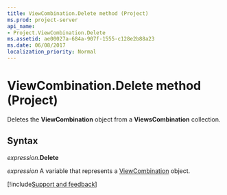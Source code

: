 ```yaml
---
title: ViewCombination.Delete method (Project)
ms.prod: project-server
api_name:
- Project.ViewCombination.Delete
ms.assetid: ae00027a-684a-907f-1555-c128e2b88a23
ms.date: 06/08/2017
localization_priority: Normal
---
```



# ViewCombination.Delete method (Project)

Deletes the  **ViewCombination** object from a **ViewsCombination** collection.


## Syntax

_expression_.**Delete**

_expression_ A variable that represents a [ViewCombination](./Project.ViewCombination.md) object.

[!include[Support and feedback](~/includes/feedback-boilerplate.md)]